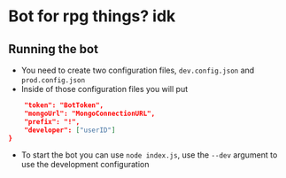 # Bot for rpg things? idk

## Running the bot
- You need to create two configuration files, `dev.config.json` and `prod.config.json`
- Inside of those configuration files you will put 
```json {
    "token": "BotToken",
    "mongoUrl": "MongoConnectionURL",
    "prefix": "!",
    "developer": ["userID"]
}
```
- To start the bot you can use `node index.js`, use the `--dev` argument to use the development configuration